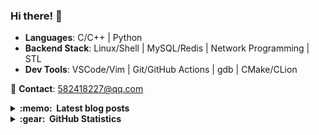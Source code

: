 ### Hi there! 👋

- ​**Languages**: C/C++ | Python
- ​**Backend Stack**: Linux/Shell | MySQL/Redis | Network Programming | STL
- ​**Dev Tools**: VSCode/Vim | Git/GitHub Actions | gdb | CMake/CLion

📮 ​**Contact**: [582418227@qq.com](mailto:582418227@qq.com)

<details>
  <summary><b>:memo: &nbsp;Latest blog posts</b></summary>

<!-- BLOG-POST-LIST:START -->
- [Reading | 读《海边的卡夫卡》](https://miaohn.github.io/posts/kafka-on-the-shore/)
- [2025 暑期面经整理](https://miaohn.github.io/posts/summer-intern-notes/)
- [XV6 的中断是怎么做的？](https://miaohn.github.io/posts/xv6-trap/)
- [2024 年终总结](https://miaohn.github.io/posts/2024-year-summary/)
- [论文笔记 - TextGCD](https://miaohn.github.io/posts/textgcd/)
<!-- BLOG-POST-LIST:END -->

</details>


<details>
  <summary><b>:gear: &nbsp;GitHub Statistics</b></summary>
  <br/>
    <p align="center>
      <img src="https://raw.githubusercontent.com/MiaoHN/MiaoHN/output/github-contribution-grid-snake.svg" />
    </p>
    <p align="center">
        <img height="137px" src="https://github-readme-stats.vercel.app/api?username=miaohn&hide_title=true&hide_border=true&show_icons=true&include_all_commits=true&count_private=true&line_height=21&theme=swift" /> <img height="137px" src="https://github-readme-stats.vercel.app/api/top-langs/?username=miaohn&hide=html&hide_title=true&hide_border=true&layout=compact&langs_count=8&theme=swift" />
    </p>
</details>
